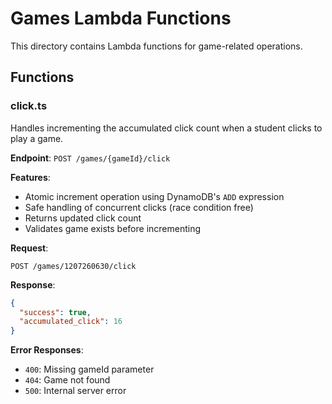 # Games Lambda Functions

This directory contains Lambda functions for game-related operations.

## Functions

### click.ts

Handles incrementing the accumulated click count when a student clicks to play a game.

**Endpoint**: `POST /games/{gameId}/click`

**Features**:
- Atomic increment operation using DynamoDB's `ADD` expression
- Safe handling of concurrent clicks (race condition free)
- Returns updated click count
- Validates game exists before incrementing

**Request**:
```
POST /games/1207260630/click
```

**Response**:
```json
{
  "success": true,
  "accumulated_click": 16
}
```

**Error Responses**:
- `400`: Missing gameId parameter
- `404`: Game not found
- `500`: Internal server error
